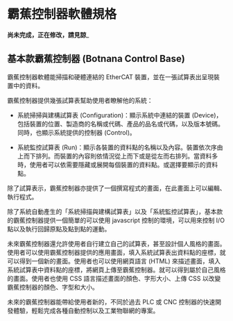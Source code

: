 # 霸蕉控制器軟體規格

__尚未完成，正在修改，請見諒___

## 基本款霸蕉控制器 (Botnana Control Base)

霸蕉控制器軟體能掃描和硬體連結的 EtherCAT 裝置，並在一張試算表出呈現裝置中的資料。

霸蕉控制器提供幾張試算表幫助使用者瞭解他的系統：

* 系統掃掃與建構試算表 (Configuration)：顯示系統中連結的裝置 (Device)，包括裝置的位置、製造商的名稱或代碼、產品的品名或代碼，以及版本號碼。同時，也顯示系統提供的控制器 (Control)。

* 系統監控試算表 (Run)：顯示各裝置的資料點的名稱以及內容。裝置依次序由上而下排列。而裝置的內容則依情況從上而下或是從左而右排列。當資料多時，使用者可以依需要隱藏或展開每個裝置的資料點。或選擇要顯示的資料點。

除了試算表示，霸蕉控制器亦提供了一個撰寫程式的畫面，在此畫面上可以編輯、執行程式。

除了系統自動產生的「系統掃描與建構試算表」以及「系統監控試算表」，基本款的霸蕉控制器提供一個簡單的可以使用 javascript 控制的環境，可以用來控制 I/O 點以及執行回歸原點及點到點的運動。

未來霸蕉控制器還允許使用者自行建立自己的試算表，甚至設計個人風格的畫面。使用者可以使用霸蕉控制器提供的應用畫面，填入系統試算表出資料點的座標，就可以得到一個新的畫面。使用者也可以使用網頁語言 (HTML) 來描述畫面，填入系統試算表中資料點的座標，將網頁上傳至霸蕉控制器。就可以得到屬於自己風格的畫面。使用者也使用 CSS 語言描述畫面的顏色、字形大小、上傳 CSS 以改變霸蕉控制器的顏色、字型和大小。

未來的霸蕉控制器能帶給使用者新的，不同於過去 PLC 或 CNC 控制器的快速開發體驗，輕鬆完成各種自動控制以及工業物聯網的專案。
